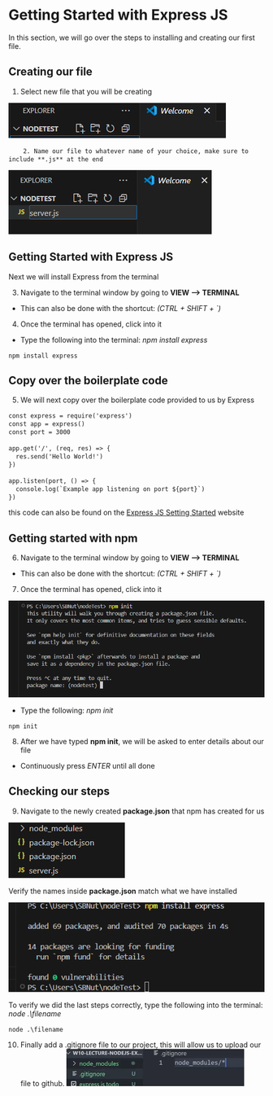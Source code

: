 # Getting Started with Express JS

In this section, we will go over the steps to installing and creating our first file.

## Creating our file

1.  Select new file that you will be creating

![NewFile](<./Task1/NewFile(1).png>)

        2. Name our file to whatever name of your choice, make sure to include **.js** at the end

![NewFile](<./Task1/NameFile(2).png>)

## Getting Started with Express JS

Next we will install Express from the terminal

3. Navigate to the terminal window by going to **VIEW --> TERMINAL**

- This can also be done with the shortcut: _(CTRL + SHIFT + `)_

4. Once the terminal has opened, click into it

- Type the following into the terminal: _npm install express_

```
npm install express
```

## Copy over the boilerplate code

5. We will next copy over the boilerplate code provided to us by Express

```
const express = require('express')
const app = express()
const port = 3000

app.get('/', (req, res) => {
  res.send('Hello World!')
})

app.listen(port, () => {
  console.log(`Example app listening on port ${port}`)
})
```

this code can also be found on the [Express JS Setting Started](https://expressjs.com/en/starter/installing.html) website

## Getting started with npm

6. Navigate to the terminal window by going to **VIEW --> TERMINAL**

- This can also be done with the shortcut: _(CTRL + SHIFT + `)_

7. Once the terminal has opened, click into it

![Init](<./Task1/npmINIT(4).png>)

- Type the following: _npm init_

```
npm init
```

8. After we have typed **npm init**, we will be asked to enter details about our file

- Continuously press _ENTER_ until all done

## Checking our steps

9. Navigate to the newly created **package.json** that npm has created for us

![package](<./Task1/verifyResults(7).png>)

Verify the names inside **package.json** match what we have installed

![Express](<./Task1/intialization(3).png>)

To verify we did the last steps correctly, type the following into the terminal: _node .\filename_

```
node .\filename
```

10. Finally add a .gitignore file to our project, this will allow us to upload our file to github.
    ![gitIgnore](./Task1/gitIgnore.png)

